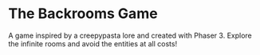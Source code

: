 # The Backrooms Game
A game inspired by a creepypasta lore and created with Phaser 3. Explore the infinite rooms and avoid the entities at all costs!
